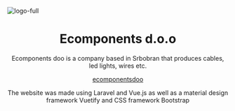 ![logo-full](https://user-images.githubusercontent.com/44145473/98396257-c1c6a300-205d-11eb-914c-62c7abb3456a.png)
<h1 align="center">Ecomponents d.o.o</h1>
<p align="center">Ecomponents doo is a company based in Srbobran that produces cables, led lights, wires etc.</p>
<p align="center"><a align="center" href="https://ecomponentsdoo.com/">ecomponentsdoo</a></p>

<p align="center">The website was made using Laravel and Vue.js as well as a material design framework Vuetify and CSS framework Bootstrap</p>
